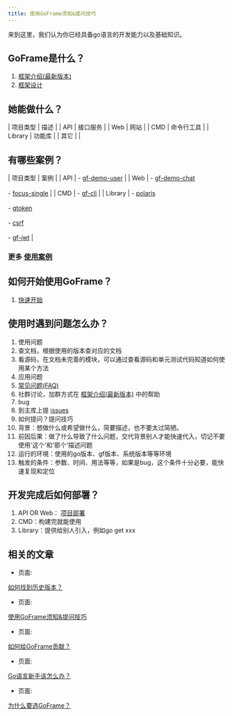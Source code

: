 ```yaml
---
title: 使用GoFrame须知&提问技巧
---
```


来到这里，我们认为你已经具备go语言的开发能力以及基础知识。

## GoFrame是什么？

1. [框架介绍(最新版本)](https://goframe.orghttps://goframe.org/pages/viewpage.action?pageId=1114119)
2. [框架设计](/docs/框架设计/框架设计)

## 她能做什么？

| 项目类型 | 描述 |
| API | 接口服务 |
| Web | 网站 |
| CMD | 命令行工具 |
| Library | 功能库 |
| 其它 |  |

## 有哪些案例？

| 项目类型 | 案例 |
| API | - [gf-demo-user](https://github.com/gogf/gf-demo-user) |
| Web | - [gf-demo-chat](https://github.com/gogf/gf-demo-chat)<br></br>- [focus-single](https://github.com/gogf/focus-single) |
| CMD | - [gf-cli](https://github.com/gogf/gf/tree/master/cmd/gf) |
| Library | - [polaris](https://github.com/gogf/polaris)<br></br>- [gtoken](https://github.com/goflyfox/gtoken)<br></br>- [csrf](https://github.com/gogf/csrf)<br></br>- [gf-jwt](https://github.com/gogf/gf-jwt) |

### 更多 [使用案例](https://github.com/gogf/awesome-gf)

## 如何开始使用GoFrame？

1. [快速开始](/docs/快速开始/快速开始)

## 使用时遇到问题怎么办？

1. 使用问题
1. 查文档，根据使用的版本查对应的文档
2. 看源码，在文档未完善的模块，可以通过查看源码和单元测试代码知道如何使用某个方法
2. 应用问题
1. [常见问题(FAQ)](/docs/常见问题-FAQ)
2. 社群讨论，加群方式在 [框架介绍(最新版本)](https://goframe.orghttps://goframe.org/pages/viewpage.action?pageId=1114119) 中的帮助
3. bug
1. 到主库上提 [issues](https://github.com/gogf/gf/issues)
4. 如何提问？提问技巧
1. 背景：想做什么或希望做什么，简要描述，也不要太过简陋。
2. 前因后果：做了什么导致了什么问题，交代背景别人才能快速代入，切记不要使用'这个'和'那个'描述问题
3. 运行的环境：使用的go版本、gf版本、系统版本等等环境
4. 触发的条件：参数、时间、用法等等，如果是bug，这个条件十分必要，能快速复现和定位

## 开发完成后如何部署？

1. API OR Web： [项目部署](/docs/项目开发/项目部署/项目部署)
2. CMD：构建完就能使用
3. Library：提供给别人引入，例如go get xxx

## 相关的文章

- 页面:

[如何找到历史版本？](/docs/其他资料/文档小助手-向导/如何找到历史版本？)

- 页面:

[使用GoFrame须知&提问技巧](/docs/其他资料/文档小助手-向导/使用GoFrame须知&提问技巧)

- 页面:

[如何给GoFrame贡献？](/docs/其他资料/文档小助手-向导/如何给GoFrame贡献？)

- 页面:

[Go语言新手该怎么办？](/docs/其他资料/文档小助手-向导/Go语言新手该怎么办？)

- 页面:

[为什么要选GoFrame？](/docs/其他资料/文档小助手-向导/为什么要选GoFrame？)